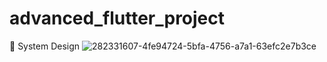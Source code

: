 # advanced_flutter_project

🎨 System Design
![282331607-4fe94724-5bfa-4756-a7a1-63efc2e7b3ce](https://github.com/mohamedkhames1/advanced_flutter_project/assets/92439267/de54ccf2-642e-4b55-9d37-0105652fb1c7)
